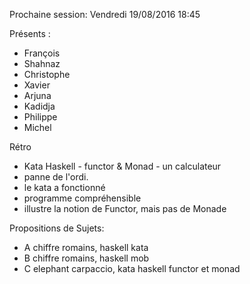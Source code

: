 Prochaine session: Vendredi 19/08/2016 18:45

Présents :
- François
- Shahnaz
- Christophe
- Xavier
- Arjuna
- Kadidja
- Philippe
- Michel


Rétro 
- Kata Haskell - functor & Monad - un calculateur 
- panne de l'ordi.
- le kata a fonctionné
- programme compréhensible
- illustre la notion de Functor, mais pas de Monade

Propositions de Sujets:
- A chiffre romains, haskell kata
- B chiffre romains, haskell mob
- C elephant carpaccio, kata haskell functor et monad
 
  

